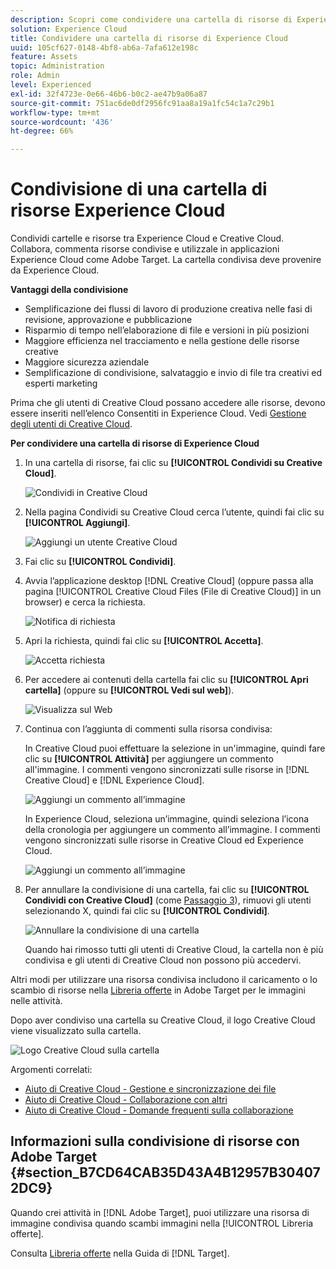```yaml
---
description: Scopri come condividere una cartella di risorse di Experience Cloud con gli utenti di Creative Cloud.
solution: Experience Cloud
title: Condividere una cartella di risorse di Experience Cloud
uuid: 105cf627-0148-4bf8-ab6a-7afa612e198c
feature: Assets
topic: Administration
role: Admin
level: Experienced
exl-id: 32f4723e-0e66-46b6-b0c2-ae47b9a06a87
source-git-commit: 751ac6de0df2956fc91aa8a19a1fc54c1a7c29b1
workflow-type: tm+mt
source-wordcount: '436'
ht-degree: 66%

---
```


# Condivisione di una cartella di risorse Experience Cloud

Condividi cartelle e risorse tra Experience Cloud e Creative Cloud. Collabora, commenta risorse condivise e utilizzale in applicazioni Experience Cloud come Adobe Target. La cartella condivisa deve provenire da Experience Cloud.

**Vantaggi della condivisione**

* Semplificazione dei flussi di lavoro di produzione creativa nelle fasi di revisione, approvazione e pubblicazione
* Risparmio di tempo nell’elaborazione di file e versioni in più posizioni
* Maggiore efficienza nel tracciamento e nella gestione delle risorse creative
* Maggiore sicurezza aziendale
* Semplificazione di condivisione, salvataggio e invio di file tra creativi ed esperti marketing

Prima che gli utenti di Creative Cloud possano accedere alle risorse, devono essere inseriti nell’elenco Consentiti in Experience Cloud. Vedi [Gestione degli utenti di Creative Cloud](manage-cc-users.md).

**Per condividere una cartella di risorse di Experience Cloud**

1. In una cartella di risorse, fai clic su **[!UICONTROL Condividi su Creative Cloud]**.

   ![Condividi in Creative Cloud](../../assets/asset-share-cc.png)
1. Nella pagina Condividi su Creative Cloud cerca l’utente, quindi fai clic su **[!UICONTROL Aggiungi]**.

   ![Aggiungi un utente Creative Cloud](../../assets/asset-share-cc-page.png)

1. Fai clic su **[!UICONTROL Condividi]**.
1. Avvia l’applicazione desktop [!DNL Creative Cloud] (oppure passa alla pagina [!UICONTROL Creative Cloud Files (File di Creative Cloud)] in un browser) e cerca la richiesta.

   ![Notifica di richiesta](../../assets/cc_share_request.png)
1. Apri la richiesta, quindi fai clic su **[!UICONTROL Accetta]**.

   ![Accetta richiesta](../../assets/cc_share_accept.png)
1. Per accedere ai contenuti della cartella fai clic su **[!UICONTROL Apri cartella]** (oppure su **[!UICONTROL Vedi sul web]**).

   ![Visualizza sul Web](../../assets/creative_cloud_open_folder.png)
1. Continua con l’aggiunta di commenti sulla risorsa condivisa:

   In Creative Cloud puoi effettuare la selezione in un&#39;immagine, quindi fare clic su **[!UICONTROL Attività]** per aggiungere un commento all&#39;immagine. I commenti vengono sincronizzati sulle risorse in [!DNL Creative Cloud] e [!DNL Experience Cloud].

   ![Aggiungi un commento all’immagine](../../assets/asset_comment_cc.png)

   In Experience Cloud, seleziona un’immagine, quindi seleziona l’icona della cronologia per aggiungere un commento all’immagine. I commenti vengono sincronizzati sulle risorse in Creative Cloud ed Experience Cloud.

   ![Aggiungi un commento all’immagine](../../assets/asset_comment_mac.png)

1. Per annullare la condivisione di una cartella, fai clic su **[!UICONTROL Condividi con Creative Cloud]** (come [Passaggio 3](share.md)), rimuovi gli utenti selezionando X, quindi fai clic su **[!UICONTROL Condividi]**.

   ![Annullare la condivisione di una cartella](../../assets/asset_remove_user.png)

   Quando hai rimosso tutti gli utenti di Creative Cloud, la cartella non è più condivisa e gli utenti di Creative Cloud non possono più accedervi.

Altri modi per utilizzare una risorsa condivisa includono il caricamento o lo scambio di risorse nella [Libreria offerte](https://experienceleague.adobe.com/docs/target/using/experiences/offers/manage-content.html) in Adobe Target per le immagini nelle attività.

Dopo aver condiviso una cartella su Creative Cloud, il logo Creative Cloud viene visualizzato sulla cartella.

![Logo Creative Cloud sulla cartella](../../assets/asset-cc-logo.png)

Argomenti correlati:

* [Aiuto di Creative Cloud - Gestione e sincronizzazione dei file](https://helpx.adobe.com/it/creative-cloud/help/sync-creative-cloud-files.html)
* [Aiuto di Creative Cloud - Collaborazione con altri](https://helpx.adobe.com/it/creative-cloud/help/collaboration.html)
* [Aiuto di Creative Cloud - Domande frequenti sulla collaborazione](https://helpx.adobe.com/it/creative-cloud/help/collaboration-faq.html)

## Informazioni sulla condivisione di risorse con Adobe Target {#section_B7CD64CAB35D43A4B12957B304072DC9}

Quando crei attività in [!DNL Adobe Target], puoi utilizzare una risorsa di immagine condivisa quando scambi immagini nella [!UICONTROL Libreria offerte].

Consulta [Libreria offerte](https://experienceleague.adobe.com/docs/target/using/experiences/offers/manage-content.html) nella Guida di [!DNL Target].